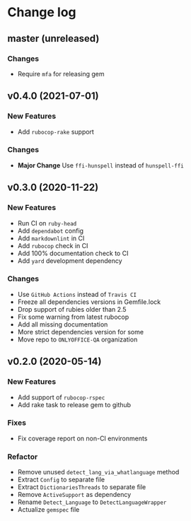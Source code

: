 # Change log

## master (unreleased)

### Changes

* Require `mfa` for releasing gem

## v0.4.0 (2021-07-01)

### New Features

* Add `rubocop-rake` support

### Changes

* **Major Change** Use `ffi-hunspell` instead of `hunspell-ffi`

## v0.3.0 (2020-11-22)

### New Features

* Run CI on `ruby-head`
* Add `dependabot` config
* Add `markdownlint` in CI
* Add `rubocop` check in CI
* Add 100% documentation check to CI
* Add `yard` development dependency

### Changes

* Use `GitHub Actions` instead of `Travis CI`
* Freeze all dependencies versions in Gemfile.lock
* Drop support of rubies older than 2.5
* Fix some warning from latest rubocop
* Add all missing documentation
* More strict dependencies version for some
* Move repo to `ONLYOFFICE-QA` organization

## v0.2.0 (2020-05-14)

### New Features

* Add support of `rubocop-rspec`
* Add rake task to release gem to github

### Fixes

* Fix coverage report on non-CI environments

### Refactor

* Remove unused `detect_lang_via_whatlanguage` method
* Extract `Config` to separate file
* Extract `DictionariesThreads` to separate file
* Remove `ActiveSupport` as dependency
* Rename `Detect_Language` to `DetectLanguageWrapper`
* Actualize `gemspec` file
